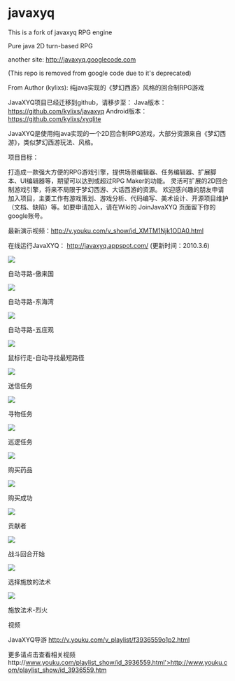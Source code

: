 javaxyq
=======

This is a fork of javaxyq RPG engine

Pure java 2D turn-based RPG


another site: http://javaxyq.googlecode.com

(This repo is removed from google code due to it's deprecated)

From Author (kylixs):
纯java实现的《梦幻西游》风格的回合制RPG游戏

JavaXYQ项目已经迁移到github，请移步至：
Java版本：https://github.com/kylixs/javaxyq
Android版本：https://github.com/kylixs/xyqlite


JavaXYQ是使用纯java实现的一个2D回合制RPG游戏，大部分资源来自《梦幻西游》，类似梦幻西游玩法、风格。

项目目标：

打造成一款强大方便的RPG游戏引擎，提供场景编辑器、任务编辑器、扩展脚本、UI编辑器等，期望可以达到或超过RPG Maker的功能。
灵活可扩展的2D回合制游戏引擎，将来不局限于梦幻西游、大话西游的资源。
欢迎感兴趣的朋友申请加入项目，主要工作有游戏策划、游戏分析、代码编写、美术设计、开源项目维护（文档、缺陷）等。如要申请加入，请在Wiki的 JoinJavaXYQ 页面留下你的google账号。

最新演示视频：http://v.youku.com/v_show/id_XMTM1Njk1ODA0.html

在线运行JavaXYQ： http://javaxyq.appspot.com/ (更新时间：2010.3.6)

<img src='http://p.blog.csdn.net/images/p_blog_csdn_net/Kylixs/EntryImages/20091202/自动行走1.jpg' />
<p>自动寻路-傲来国</p>

<img src='http://p.blog.csdn.net/images/p_blog_csdn_net/Kylixs/EntryImages/20091202/自动行走2.jpg' />
<p>自动寻路-东海湾</p>

<img src='http://p.blog.csdn.net/images/p_blog_csdn_net/Kylixs/EntryImages/20091202/自动行走3.jpg' />
<p>自动寻路-五庄观</p>

<img src='http://p.blog.csdn.net/images/p_blog_csdn_net/Kylixs/EntryImages/20091117/1.2-鼠标行走.jpg' /> 
<p>鼠标行走-自动寻找最短路径</p>

<img src='http://p.blog.csdn.net/images/p_blog_csdn_net/Kylixs/EntryImages/20091202/任务提示2.jpg' />
<p>送信任务</p>

<img src='http://p.blog.csdn.net/images/p_blog_csdn_net/Kylixs/EntryImages/20091202/任务提示.jpg' />
<p>寻物任务</p>

<img src='http://p.blog.csdn.net/images/p_blog_csdn_net/Kylixs/EntryImages/20091202/任务提示-巡逻.JPG'>
<p>巡逻任务</p>

<img src='http://p.blog.csdn.net/images/p_blog_csdn_net/Kylixs/EntryImages/20091202/购买药品2.jpg' />
<p>购买药品</p>

<img src='http://p.blog.csdn.net/images/p_blog_csdn_net/Kylixs/EntryImages/20091202/购买药品3.jpg' />
<p>购买成功</p>

<img src='http://p.blog.csdn.net/images/p_blog_csdn_net/Kylixs/EntryImages/20091122/贡献者.JPG'>
<p>贡献者</p>

<img src='http://p.blog.csdn.net/images/p_blog_csdn_net/Kylixs/EntryImages/20091122/战斗1.JPG'> 
<p>战斗回合开始</p>

<img src='http://p.blog.csdn.net/images/p_blog_csdn_net/Kylixs/EntryImages/20091122/战斗3.JPG'>
<p>选择施放的法术</p>

<img src='http://p.blog.csdn.net/images/p_blog_csdn_net/Kylixs/EntryImages/20091117/烈火.jpg' /> 
<p>施放法术-烈火</p>




视频

JavaXYQ导游 http://v.youku.com/v_playlist/f3936559o1p2.html



更多请点击查看相关视频http://www.youku.com/playlist_show/id_3936559.html'>http://www.youku.com/playlist_show/id_3936559.htm
